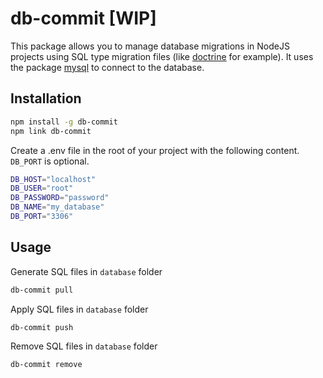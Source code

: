 # db-commit [WIP]
 
This package allows you to manage database migrations in NodeJS projects using SQL type migration files (like [doctrine](https://www.doctrine-project.org/) for example). It uses the package [mysql](https://www.npmjs.com/package/mysql) to connect to the database.

## Installation

```bash
npm install -g db-commit
npm link db-commit
```

Create a .env file in the root of your project with the following content. `DB_PORT` is optional.
```bash
DB_HOST="localhost"
DB_USER="root"
DB_PASSWORD="password"
DB_NAME="my_database"
DB_PORT="3306" 
```

## Usage

Generate SQL files in `database` folder
```bash
db-commit pull
```

Apply SQL files in `database` folder
```bash
db-commit push
```

Remove SQL files in `database` folder
```bash
db-commit remove
```
